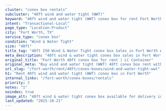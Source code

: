 ```yaml
---
cluster: "conex box rentals"
subcluster: "40ft wind and water tight (WWT)"
keyword: "40ft wind and water tight (WWT) conex box for rent Fort Worth, TX"
intent: "Transactional-Local"
page_type: "Location-Product"
city: "Fort Worth, TX"
service_type: "conex box"
condition: "Wind & Water Tight"
size: "40ft"
title_tag: "40ft I50 Wind & Water Tight conex box Sales in Fort Worth ☎ (214) 524-4168 | LC Container"
meta_description: "40ft wind & water tight conex box sales in Fort Worth. Fast delivery, competitive pricing. Serving conex boxes area. Quote ID: BJD. Call (214) 524-4168 for your free quote today."
original_title: "Fort Worth 40ft conex box for rent | LC Container"
original_meta: "Buy wind and water tight (WWT) 40ft conex box rent with local delivery in Fort Worth, TX. LC Container — local Since 2003. Request a fast quote today."
url_slug: "/fort-worth/rent/40ft/conex-boxes/wind-and-water-tight-wwt"
h1: "Rent 40ft wind and water tight (WWT) conex box in Fort Worth"
internal_links: "/fort-worth/conex-boxes/rentals"
priority: 3
notes: "1"
noindex: true
image_alt: "40ft wind & water tight conex box available for delivery in Fort Worth"
last_updated: "2025-10-21"
---
```


<!-- TODO: Add unique city/inventory copy, images, and internal links here. -->
